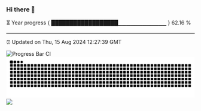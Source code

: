 ### Hi there 👋

⏳ Year progress { ██████████████████▁▁▁▁▁▁▁▁▁▁▁▁ } 62.16 %

---

⏰ Updated on Thu, 15 Aug 2024 12:27:39 GMT

![Progress Bar CI](https://github.com/liununu/liununu/workflows/Progress%20Bar%20CI/badge.svg)![](https://raw.githubusercontent.com/L1cardo/L1cardo/main/assets/github-contribution-grid-snake.svg)![](https://raw.githubusercontent.com/seesaws/seesaws/main/assets/github-contribution-grid-snake.svg)
